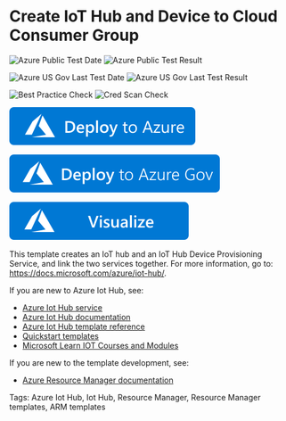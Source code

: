 # Create IoT Hub and Device to Cloud Consumer Group

![Azure Public Test Date](https://azurequickstartsservice.blob.core.windows.net/badges/101-iothub-device-provisioning/PublicLastTestDate.svg)
![Azure Public Test Result](https://azurequickstartsservice.blob.core.windows.net/badges/101-iothub-device-provisioning/PublicDeployment.svg)

![Azure US Gov Last Test Date](https://azurequickstartsservice.blob.core.windows.net/badges/101-iothub-device-provisioning/FairfaxLastTestDate.svg)
![Azure US Gov Last Test Result](https://azurequickstartsservice.blob.core.windows.net/badges/101-iothub-device-provisioning/FairfaxDeployment.svg)

![Best Practice Check](https://azurequickstartsservice.blob.core.windows.net/badges/101-iothub-device-provisioning/BestPracticeResult.svg)
![Cred Scan Check](https://azurequickstartsservice.blob.core.windows.net/badges/101-iothub-device-provisioning/CredScanResult.svg)

[![Deploy To Azure](https://raw.githubusercontent.com/Azure/azure-quickstart-templates/master/1-CONTRIBUTION-GUIDE/images/deploytoazure.svg?sanitize=true)](https://portal.azure.com/#create/Microsoft.Template/uri/https%3A%2F%2Fraw.githubusercontent.com%2FAzure%2Fazure-quickstart-templates%2Fmaster%2F101-iothub-device-provisioning%2Fazuredeploy.json)

[![Deploy to AzureGov](https://raw.githubusercontent.com/Azure/azure-quickstart-templates/master/1-CONTRIBUTION-GUIDE/images/deploytoazuregov.svg?sanitize=true)](https://portal.azure.us/#create/Microsoft.Template/uri/https%3A%2F%2Fraw.githubusercontent.com%2FAzure%2Fazure-quickstart-templates%2Fmaster%2F101-iothub-device-provisioning%2Fazuredeploy.json)

[![Visualize](https://raw.githubusercontent.com/Azure/azure-quickstart-templates/master/1-CONTRIBUTION-GUIDE/images/visualizebutton.svg?sanitize=true)](http://armviz.io/#/?load=https%3A%2F%2Fraw.githubusercontent.com%2FAzure%2Fazure-quickstart-templates%2Fmaster%2F101-iothub-device-provisioning%2Fazuredeploy.json)

This template creates an IoT hub and an IoT Hub Device Provisioning Service, and link the two services together. For more information, go to: https://docs.microsoft.com/azure/iot-hub/.

If you are new to Azure Iot Hub, see:

- [Azure Iot Hub service](https://azure.microsoft.com/services/iot-hub/)
- [Azure Iot Hub documentation](https://docs.microsoft.com/azure/iot-hub/)
- [Azure Iot Hub template reference](https://docs.microsoft.com/azure/templates/microsoft.devices/iothub-allversions)
- [Quickstart templates](https://azure.microsoft.com/resources/templates/?resourceType=Microsoft.Devices&pageNumber=1&sort=Popular)
- [Microsoft Learn IOT Courses and Modules](https://docs.microsoft.com/learn/browse/?products=azure-iot-central%2Cazure-iot-hub )

If you are new to the template development, see:

- [Azure Resource Manager documentation](https://docs.microsoft.com/en-us/azure/azure-resource-manager/)

Tags: Azure Iot Hub, Iot Hub, Resource Manager, Resource Manager templates, ARM templates